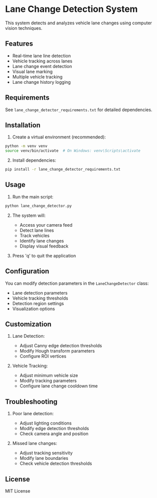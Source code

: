 # Lane Change Detection System

This system detects and analyzes vehicle lane changes using computer vision techniques.

## Features

- Real-time lane line detection
- Vehicle tracking across lanes
- Lane change event detection
- Visual lane marking
- Multiple vehicle tracking
- Lane change history logging

## Requirements

See `lane_change_detector_requirements.txt` for detailed dependencies.

## Installation

1. Create a virtual environment (recommended):
```bash
python -m venv venv
source venv/bin/activate  # On Windows: venv\Scripts\activate
```

2. Install dependencies:
```bash
pip install -r lane_change_detector_requirements.txt
```

## Usage

1. Run the main script:
```bash
python lane_change_detector.py
```

2. The system will:
   - Access your camera feed
   - Detect lane lines
   - Track vehicles
   - Identify lane changes
   - Display visual feedback

3. Press 'q' to quit the application

## Configuration

You can modify detection parameters in the `LaneChangeDetector` class:
- Lane detection parameters
- Vehicle tracking thresholds
- Detection region settings
- Visualization options

## Customization

1. Lane Detection:
   - Adjust Canny edge detection thresholds
   - Modify Hough transform parameters
   - Configure ROI vertices

2. Vehicle Tracking:
   - Adjust minimum vehicle size
   - Modify tracking parameters
   - Configure lane change cooldown time

## Troubleshooting

1. Poor lane detection:
   - Adjust lighting conditions
   - Modify edge detection thresholds
   - Check camera angle and position

2. Missed lane changes:
   - Adjust tracking sensitivity
   - Modify lane boundaries
   - Check vehicle detection thresholds

## License

MIT License
